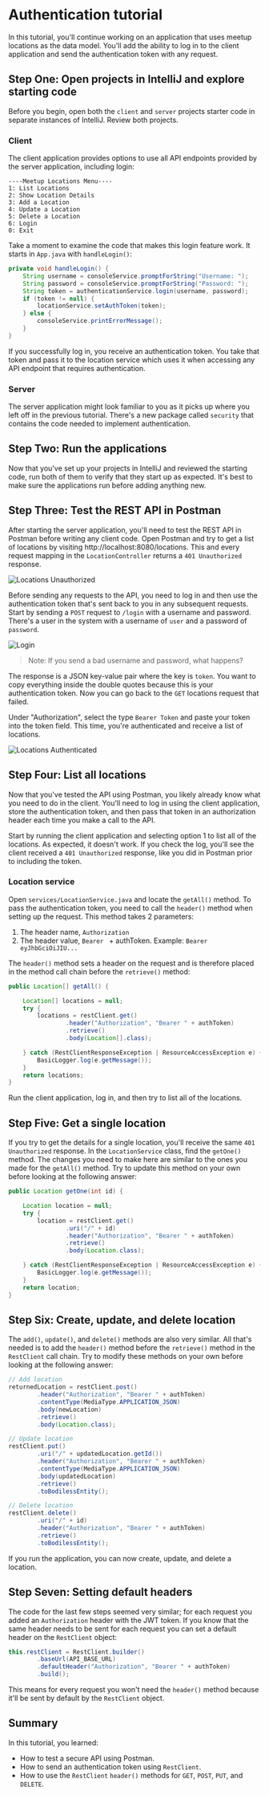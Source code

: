 # Authentication tutorial

In this tutorial, you'll continue working on an application that uses meetup locations as the data model. You'll add the ability to log in to the client application and send the authentication token with any request.

## Step One: Open projects in IntelliJ and explore starting code

Before you begin, open both the `client` and `server` projects starter code in separate instances of IntelliJ. Review both projects.

### Client

The client application provides options to use all API endpoints provided by the server application, including login:

```
----Meetup Locations Menu----
1: List Locations
2: Show Location Details
3: Add a Location
4: Update a Location
5: Delete a Location
6: Login
0: Exit
```

Take a moment to examine the code that makes this login feature work. It starts in `App.java` with `handleLogin()`:

```java
private void handleLogin() {
    String username = consoleService.promptForString("Username: ");
    String password = consoleService.promptForString("Password: ");
    String token = authenticationService.login(username, password);
    if (token != null) {
        locationService.setAuthToken(token);
    } else {
        consoleService.printErrorMessage();
    }
}
```

If you successfully log in, you receive an authentication token. You take that token and pass it to the location service which uses it when accessing any API endpoint that requires authentication.

### Server

The server application might look familiar to you as it picks up where you left off in the previous tutorial. There's a new package called `security` that contains the code needed to implement authentication.

## Step Two: Run the applications

Now that you've set up your projects in IntelliJ and reviewed the starting code, run both of them to verify that they start up as expected. It's best to make sure the applications run before adding anything new.

## Step Three: Test the REST API in Postman

After starting the server application, you'll need to test the REST API in Postman before writing any client code. Open Postman and try to get a list of locations by visiting http://localhost:8080/locations. This and every request mapping in the `LocationController` returns a `401 Unauthorized` response.

![Locations Unauthorized](img/locations-unauthorized.png)

Before sending any requests to the API, you need to log in and then use the authentication token that's sent back to you in any subsequent requests. Start by sending a `POST` request to `/login` with a username and password. There's a user in the system with a username of `user` and a password of `password`.

![Login](./img/login-token.png)

> Note: If you send a bad username and password, what happens?

The response is a JSON key-value pair where the key is `token`. You want to copy everything inside the double quotes because this is your authentication token. Now you can go back to the `GET` locations request that failed.

Under "Authorization", select the type `Bearer Token` and paste your token into the token field. This time, you're authenticated and receive a list of locations.

![Locations Authenticated](img/locations-authenticated.png)

## Step Four: List all locations

Now that you've tested the API using Postman, you likely already know what you need to do in the client. You'll need to log in using the client application, store the authentication token, and then pass that token in an authorization header each time you make a call to the API.

Start by running the client application and selecting option 1 to list all of the locations. As expected, it doesn't work. If you check the log, you'll see the client received a `401 Unauthorized` response, like you did in Postman prior to including the token.

### Location service

Open `services/LocationService.java` and locate the `getAll()` method. To pass the authentication token, you need to call the `header()` method when setting up the request. This method takes 2 parameters:

1. The header name, `Authorization`
2. The header value, `Bearer ` + authToken. Example: `Bearer eyJhbGciOiJIU...`

The `header()` method sets a header on the request and is therefore placed in the method call chain before the `retrieve()` method:

```java
public Location[] getAll() {

    Location[] locations = null;
    try {
        locations = restClient.get()
                .header("Authorization", "Bearer " + authToken)
                .retrieve()
                .body(Location[].class);

    } catch (RestClientResponseException | ResourceAccessException e) {
        BasicLogger.log(e.getMessage());
    }
    return locations;
}
```

Run the client application, log in, and then try to list all of the locations.

## Step Five: Get a single location

If you try to get the details for a single location, you'll receive the same `401 Unauthorized` response. In the `LocationService` class, find the `getOne()` method. The changes you need to make here are similar to the ones you made for the `getAll()` method. Try to update this method on your own before looking at the following answer:

```java
public Location getOne(int id) {

    Location location = null;
    try {
        location = restClient.get()
                .uri("/" + id)
                .header("Authorization", "Bearer " + authToken)
                .retrieve()
                .body(Location.class);

    } catch (RestClientResponseException | ResourceAccessException e) {
        BasicLogger.log(e.getMessage());
    }
    return location;
}
```

## Step Six: Create, update, and delete location

The `add()`, `update()`, and `delete()` methods are also very similar. All that's needed is to add the `header()` method before the `retrieve()` method in the `RestClient` call chain. Try to modify these methods on your own before looking at the following answer:

```java
// Add location
returnedLocation = restClient.post()
        .header("Authorization", "Bearer " + authToken)
        .contentType(MediaType.APPLICATION_JSON)
        .body(newLocation)
        .retrieve()
        .body(Location.class);

// Update location
restClient.put()
        .uri("/" + updatedLocation.getId())
        .header("Authorization", "Bearer " + authToken)
        .contentType(MediaType.APPLICATION_JSON)
        .body(updatedLocation)
        .retrieve()
        .toBodilessEntity();

// Delete location
restClient.delete()
        .uri("/" + id)
        .header("Authorization", "Bearer " + authToken)
        .retrieve()
        .toBodilessEntity();
```

If you run the application, you can now create, update, and delete a location.

## Step Seven: Setting default headers

The code for the last few steps seemed very similar; for each request you added an `Authorization` header with the JWT token. If you know that the same header needs to be sent for each request you can set a default header on the `RestClient` object:

```java
this.restClient = RestClient.builder()
        .baseUrl(API_BASE_URL)
        .defaultHeader("Authorization", "Bearer " + authToken)
        .build();
```

This means for every request you won't need the `header()` method because it'll be sent by default by the `RestClient` object.

## Summary

In this tutorial, you learned:

- How to test a secure API using Postman.
- How to send an authentication token using `RestClient`.
- How to use the `RestClient` `header()` methods for `GET`, `POST`, `PUT`, and `DELETE`.
